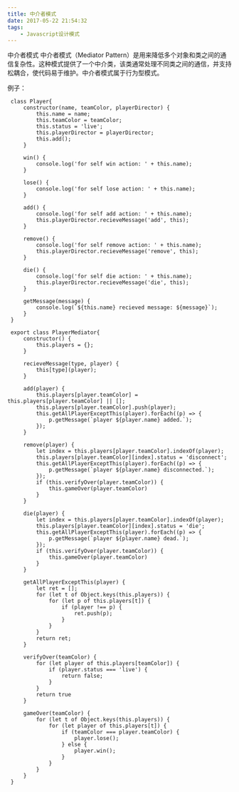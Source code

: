 ```yaml
---
title: 中介者模式
date: 2017-05-22 21:54:32
tags:
	- Javascript设计模式
---
```





中介者模式
中介者模式（Mediator Pattern）是用来降低多个对象和类之间的通信复杂性。这种模式提供了一个中介类，该类通常处理不同类之间的通信，并支持松耦合，使代码易于维护。中介者模式属于行为型模式。
<!--more-->

例子：

	 class Player{
	     constructor(name, teamColor, playerDirector) {
	         this.name = name;
	         this.teamColor = teamColor;
	         this.status = 'live';
	         this.playerDirector = playerDirector;
	         this.add();
	     }
	
	     win() {
	         console.log('for self win action: ' + this.name);
	     }
	
	     lose() {
	         console.log('for self lose action: ' + this.name);
	     }
	
	     add() {
	         console.log('for self add action: ' + this.name);
	         this.playerDirector.recieveMessage('add', this);
	     }
	
	     remove() {
	         console.log('for self remove action: ' + this.name);
	         this.playerDirector.recieveMessage('remove', this);
	     }
	
	     die() {
	         console.log('for self die action: ' + this.name);
	         this.playerDirector.recieveMessage('die', this);
	     }
	
	     getMessage(message) {
	         console.log(`${this.name} recieved message: ${message}`);
	     }
	 }
	
	 export class PlayerMediator{
	     constructor() {
	         this.players = {};
	     }
	
	     recieveMessage(type, player) {
	         this[type](player);
	     }
	
	     add(player) {
	         this.players[player.teamColor] = this.players[player.teamColor] || [];
	         this.players[player.teamColor].push(player);
	         this.getAllPlayerExceptThis(player).forEach((p) => {
	             p.getMessage(`player ${player.name} added.`);
	         });
	     }
	
	     remove(player) {
	         let index = this.players[player.teamColor].indexOf(player);
	         this.players[player.teamColor][index].status = 'disconnect';
	         this.getAllPlayerExceptThis(player).forEach((p) => {
	             p.getMessage(`player ${player.name} disconnected.`);
	         });
	         if (this.verifyOver(player.teamColor)) {
	             this.gameOver(player.teamColor)
	         }
	     }
	
	     die(player) {
	         let index = this.players[player.teamColor].indexOf(player);
	         this.players[player.teamColor][index].status = 'die';
	         this.getAllPlayerExceptThis(player).forEach((p) => {
	             p.getMessage(`player ${player.name} dead.`);
	         });
	         if (this.verifyOver(player.teamColor)) {
	             this.gameOver(player.teamColor)
	         }
	     }
	
	     getAllPlayerExceptThis(player) {
	         let ret = [];
	         for (let t of Object.keys(this.players)) {
	             for (let p of this.players[t]) {
	                 if (player !== p) {
	                     ret.push(p);
	                 }
	             }
	         }
	         return ret;
	     }
	
	     verifyOver(teamColor) {
	         for (let player of this.players[teamColor]) {
	             if (player.status === 'live') {
	                 return false;
	             }
	         }
	         return true
	     }
	
	     gameOver(teamColor) {
	         for (let t of Object.keys(this.players)) {
	             for (let player of this.players[t]) {
	                 if (teamColor === player.teamColor) {
	                     player.lose();
	                 } else {
	                     player.win();
	                 }
	             }
	         }
	     }
	 }